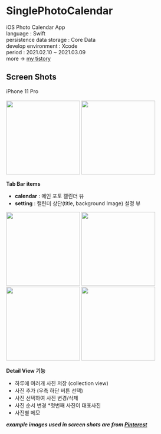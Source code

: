 # SinglePhotoCalendar
iOS Photo Calendar App   
language : Swift   
persistence data storage : Core Data    
develop environment : Xcode    
period : 2021.02.10 ~ 2021.03.09   
more -> [my tistory](https://sio2whocode.tistory.com)

## Screen Shots
iPhone 11 Pro   
<br/>
<img src="https://user-images.githubusercontent.com/41771874/110598559-3d2f9100-81c5-11eb-9b6c-ff58ad015283.png" width = "200"/>
<img src="https://user-images.githubusercontent.com/41771874/110598652-56384200-81c5-11eb-9501-594d6450dfb3.png" width = "200"/>
<br/>
   
**Tab Bar items**
- **calendar** : 메인 포토 캘린더 뷰
- **setting** : 캘린더 상단(title, background Image) 설정 뷰         
    
<img src="https://user-images.githubusercontent.com/41771874/110598578-43257200-81c5-11eb-8e5c-0384c53daa0a.png" width = "200"/> <img src="https://user-images.githubusercontent.com/41771874/110598644-52a4bb00-81c5-11eb-8e4e-5b9781a2d51e.png" width = "200"/> <img src="https://user-images.githubusercontent.com/41771874/110598604-49b3e980-81c5-11eb-967e-6dbf0b01c45c.png" width = "200"/> <img src="https://user-images.githubusercontent.com/41771874/110598621-4de00700-81c5-11eb-9b06-a46eb1573a70.png" width = "200"/>
<br/>
   
**Detail View 기능**
- 하루에 여러개 사진 저장 (collection view)
- 사진 추가 (우측 하단 버튼 선택)
- 사진 선택하여 사진 변경/삭제
- 사진 순서 변경 *첫번째 사진이 대표사진
- 사진별 메모


***example images used in screen shots are from [Pinterest](https://www.pinterest.co.kr/pin/804666658419144024)***

